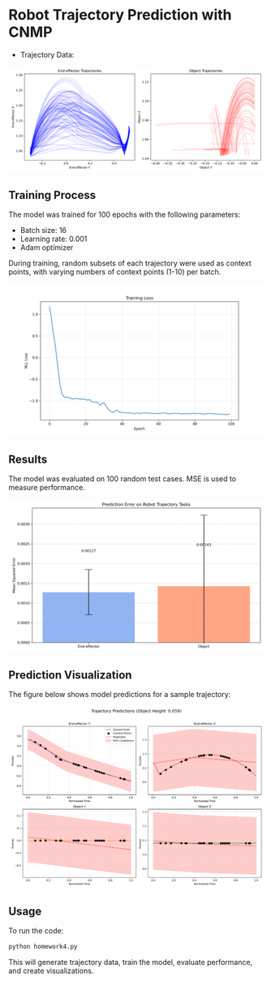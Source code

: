 # Robot Trajectory Prediction with CNMP

- Trajectory Data:

![Trajectory Data](trajectory_data.png)

## Training Process

The model was trained for 100 epochs with the following parameters:

- Batch size: 16
- Learning rate: 0.001
- Adam optimizer

During training, random subsets of each trajectory were used as context points, with varying numbers of context points (1-10) per batch.

![Training Loss](training_loss.png)

## Results

The model was evaluated on 100 random test cases. MSE is used to measure performance.

![Prediction Errors](prediction_errors.png)

## Prediction Visualization

The figure below shows model predictions for a sample trajectory:

![Trajectory Prediction](trajectory_prediction.png)

## Usage

To run the code:

```bash
python homework4.py
```

This will generate trajectory data, train the model, evaluate performance, and create visualizations.
